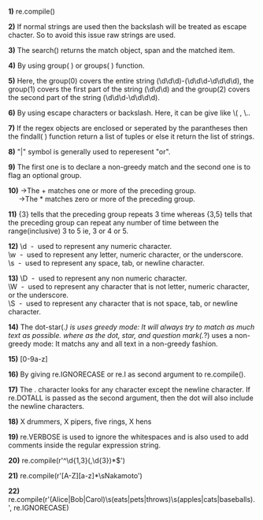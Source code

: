 **1)**
re.compile()

**2)**
If normal strings are used then the backslash will be treated as escape chacter. So to 
avoid this issue raw strings are used.

**3)**
The search() returns the match object, span and the matched item.

**4)**
By using group(&nbsp;) or groups(&nbsp;) function.

**5)**
Here, the group(0) covers the entire string (\d\d\d)-(\d\d\d-\d\d\d\d), the group(1) covers
the first part of the string (\d\d\d) and the group(2) covers the second part of the string
(\d\d\d-\d\d\d\d).

**6)**
By using escape characters or backslash. Here, it can be give like \\( , \\..

**7)**
If the regex objects are enclosed or seperated by the parantheses then the findall( ) 
function return a list of tuples or else it return the list of strings.

**8)**
"|" symbol is generally used to reperesent "or".

**9)**
The first one is to declare a non-greedy match and the second one is to flag an optional 
group.

**10)**
→The + matches one or more of the preceding group.\
&ensp;&ensp;&ensp;→The * matches zero or more of the preceding group.

**11)**
{3} tells that the preceding group repeats 3 time whereas {3,5} tells that the preceding
group can repeat any number of time between the range(inclusive) 3 to 5 ie, 3 or 4 or 5.

**12)**
\d&nbsp; -&nbsp; used to represent any numeric character.\
\w&nbsp; -&nbsp; used to represent any letter, numeric character, or the underscore.\
\s&nbsp; -&nbsp; used to represent any space, tab, or newline character.

**13)**
\D&nbsp; -&nbsp; used to represent any non numeric character.\
\W&nbsp; -&nbsp; used to represent any character that is not
 letter, numeric character, or the underscore.\
\S&nbsp; -&nbsp; used to represent any character that is not space, tab, or newline character.

**14)**
The dot-star(.*) is uses greedy mode: It will always try to match as much text as possible. 
where as the dot, star, and question mark(.*?) uses a non-greedy mode: It matchs any and all text in a non-greedy 
fashion. 

**15)**
[0-9a-z]

**16)**
By giving re.IGNORECASE or re.I as second argument to re.compile().

**17)**
The . character looks for any character except the newline character. If re.DOTALL is passed
 as the second argument, then the dot will also include the newline characters.

**18)**
X drummers, X pipers, five rings, X hens

**19)**
re.VERBOSE is used to ignore the whitespaces and is also used to add comments inside the 
regular expression string.

**20)**
re.compile(r'^\d{1,3}(,\d{3})*$')

**21)**
re.compile(r'[A-Z][a-z]*\sNakamoto')

**22)**
re.compile(r'(Alice|Bob|Carol)\s(eats|pets|throws)\s(apples|cats|baseballs)\.', 
re.IGNORECASE)